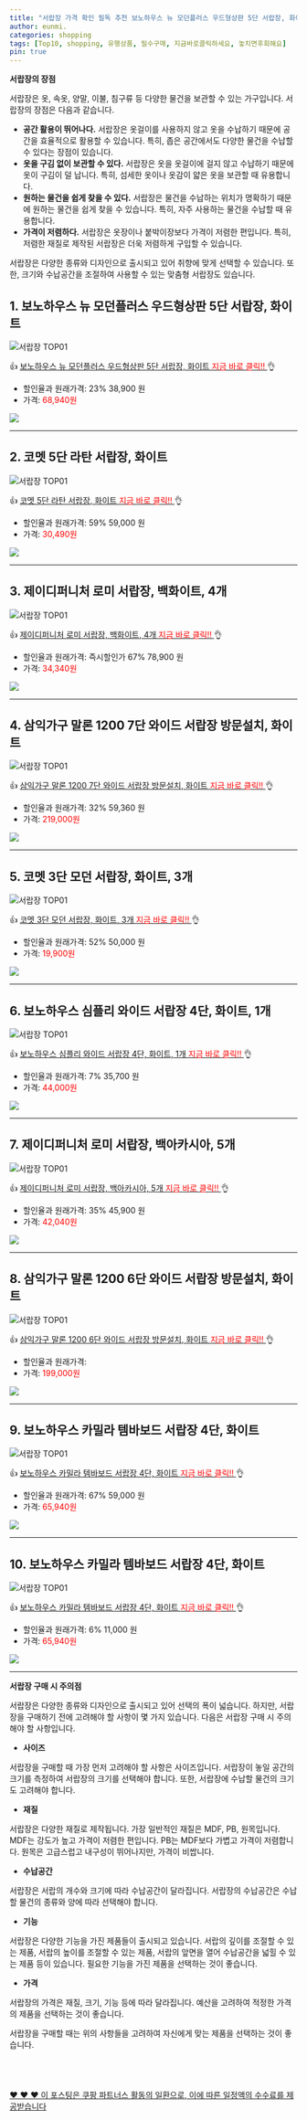 ```yaml
---
title: "서랍장 가격 확인 필독 추천 보노하우스 뉴 모던플러스 우드형상판 5단 서랍장, 화이트 비교 장점 구매가이드"
author: eunmi.
categories: shopping
tags: [Top10, shopping, 유행상품, 필수구매, 지금바로클릭하세요, 놓치면후회해요]
pin: true
---
```

**서랍장의 장점**

서랍장은 옷, 속옷, 양말, 이불, 침구류 등 다양한 물건을 보관할 수 있는 가구입니다. 서랍장의 장점은 다음과 같습니다.

* **공간 활용이 뛰어나다.** 서랍장은 옷걸이를 사용하지 않고 옷을 수납하기 때문에 공간을 효율적으로 활용할 수 있습니다. 특히, 좁은 공간에서도 다양한 물건을 수납할 수 있다는 장점이 있습니다.
* **옷을 구김 없이 보관할 수 있다.** 서랍장은 옷을 옷걸이에 걸지 않고 수납하기 때문에 옷이 구김이 덜 납니다. 특히, 섬세한 옷이나 옷감이 얇은 옷을 보관할 때 유용합니다.
* **원하는 물건을 쉽게 찾을 수 있다.** 서랍장은 물건을 수납하는 위치가 명확하기 때문에 원하는 물건을 쉽게 찾을 수 있습니다. 특히, 자주 사용하는 물건을 수납할 때 유용합니다.
* **가격이 저렴하다.** 서랍장은 옷장이나 붙박이장보다 가격이 저렴한 편입니다. 특히, 저렴한 재질로 제작된 서랍장은 더욱 저렴하게 구입할 수 있습니다.

서랍장은 다양한 종류와 디자인으로 출시되고 있어 취향에 맞게 선택할 수 있습니다. 또한, 크기와 수납공간을 조절하여 사용할 수 있는 맞춤형 서랍장도 있습니다.

   

## 1. 보노하우스 뉴 모던플러스 우드형상판 5단 서랍장, 화이트

![서랍장 TOP01](https://thumbnail7.coupangcdn.com/thumbnails/remote/230x230ex/image/retail/images/8932384571532292-fd82a7a7-539e-4284-9ee2-f99a6d529331.jpg)


👍 [보노하우스 뉴 모던플러스 우드형상판 5단 서랍장, 화이트 <font color=red> 지금 바로 클릭!! </font> ](https://link.coupang.com/re/AFFSDP?lptag=AF3617701&subid=GithubCoopas&pageKey=7614523&traceid=V0-153&itemId=33307922&vendorItemId=3023665697) 👌 


- 할인율과 원래가격: 23%  38,900   원
- 가격: <span style='color:red'>68,940원</span>

[![](/discount_price.png)](https://link.coupang.com/re/AFFSDP?lptag=AF3617701&subid=GithubCoopas&pageKey=7614523&traceid=V0-153&itemId=33307922&vendorItemId=3023665697)

---


   

## 2. 코멧 5단 라탄 서랍장, 화이트

![서랍장 TOP01](https://thumbnail10.coupangcdn.com/thumbnails/remote/230x230ex/image/retail/images/1140390996678609-6b3207f3-e8c8-4aea-8860-0b996f1c9409.jpg)


👍 [코멧 5단 라탄 서랍장, 화이트 <font color=red> 지금 바로 클릭!! </font> ](https://link.coupang.com/re/AFFSDP?lptag=AF3617701&subid=GithubCoopas&pageKey=2374667819&traceid=V0-153&itemId=4136523948&vendorItemId=72120436423) 👌 


- 할인율과 원래가격: 59%  59,000   원
- 가격: <span style='color:red'>30,490원</span>

[![](/discount_price.png)](https://link.coupang.com/re/AFFSDP?lptag=AF3617701&subid=GithubCoopas&pageKey=2374667819&traceid=V0-153&itemId=4136523948&vendorItemId=72120436423)

---


   

## 3. 제이디퍼니처 로미 서랍장, 백화이트, 4개

![서랍장 TOP01](https://thumbnail9.coupangcdn.com/thumbnails/remote/230x230ex/image/product/image/vendoritem/2019/01/28/3165658367/baee0b0c-b92d-4e6c-911e-e48c881ffd39.jpg)


👍 [제이디퍼니처 로미 서랍장, 백화이트, 4개 <font color=red> 지금 바로 클릭!! </font> ](https://link.coupang.com/re/AFFSDP?lptag=AF3617701&subid=GithubCoopas&pageKey=24070995&traceid=V0-153&itemId=93723578&vendorItemId=3165658367) 👌 


- 할인율과 원래가격: 즉시할인가 67%  78,900   원
- 가격: <span style='color:red'>34,340원</span>

[![](/discount_price.png)](https://link.coupang.com/re/AFFSDP?lptag=AF3617701&subid=GithubCoopas&pageKey=24070995&traceid=V0-153&itemId=93723578&vendorItemId=3165658367)

---


   

## 4. 삼익가구 말론 1200 7단 와이드 서랍장 방문설치, 화이트

![서랍장 TOP01](https://thumbnail9.coupangcdn.com/thumbnails/remote/230x230ex/image/rs_quotation_api/fzfstlxo/0e203e7d6a92401297e7f3d1398f5515.jpg)


👍 [삼익가구 말론 1200 7단 와이드 서랍장 방문설치, 화이트 <font color=red> 지금 바로 클릭!! </font> ](https://link.coupang.com/re/AFFSDP?lptag=AF3617701&subid=GithubCoopas&pageKey=6557524799&traceid=V0-153&itemId=14665209135&vendorItemId=81906326949) 👌 


- 할인율과 원래가격: 32%  59,360   원
- 가격: <span style='color:red'>219,000원</span>

[![](/discount_price.png)](https://link.coupang.com/re/AFFSDP?lptag=AF3617701&subid=GithubCoopas&pageKey=6557524799&traceid=V0-153&itemId=14665209135&vendorItemId=81906326949)

---


   

## 5. 코멧 3단 모던 서랍장, 화이트, 3개

![서랍장 TOP01](https://thumbnail6.coupangcdn.com/thumbnails/remote/230x230ex/image/retail/images/5891832189840099-58948213-a40e-4708-8e80-8847af4f0dc7.jpg)


👍 [코멧 3단 모던 서랍장, 화이트, 3개 <font color=red> 지금 바로 클릭!! </font> ](https://link.coupang.com/re/AFFSDP?lptag=AF3617701&subid=GithubCoopas&pageKey=7456434826&traceid=V0-153&itemId=19424616723&vendorItemId=86536001868) 👌 


- 할인율과 원래가격: 52%  50,000   원
- 가격: <span style='color:red'>19,900원</span>

[![](/discount_price.png)](https://link.coupang.com/re/AFFSDP?lptag=AF3617701&subid=GithubCoopas&pageKey=7456434826&traceid=V0-153&itemId=19424616723&vendorItemId=86536001868)

---


   

## 6. 보노하우스 심플리 와이드 서랍장 4단, 화이트, 1개

![서랍장 TOP01](https://thumbnail7.coupangcdn.com/thumbnails/remote/230x230ex/image/retail/images/2092688929552422-8945f4fb-6124-48e0-b882-231c73cb56b8.jpg)


👍 [보노하우스 심플리 와이드 서랍장 4단, 화이트, 1개 <font color=red> 지금 바로 클릭!! </font> ](https://link.coupang.com/re/AFFSDP?lptag=AF3617701&subid=GithubCoopas&pageKey=6247403268&traceid=V0-153&itemId=12644367788&vendorItemId=79911859727) 👌 


- 할인율과 원래가격: 7%  35,700   원
- 가격: <span style='color:red'>44,000원</span>

[![](/discount_price.png)](https://link.coupang.com/re/AFFSDP?lptag=AF3617701&subid=GithubCoopas&pageKey=6247403268&traceid=V0-153&itemId=12644367788&vendorItemId=79911859727)

---


   

## 7. 제이디퍼니처 로미 서랍장, 백아카시아, 5개

![서랍장 TOP01](https://thumbnail9.coupangcdn.com/thumbnails/remote/230x230ex/image/retail/images/2017/06/12/18/4/476063c7-3fe6-459b-a99d-d8961e2aea9c.jpeg)


👍 [제이디퍼니처 로미 서랍장, 백아카시아, 5개 <font color=red> 지금 바로 클릭!! </font> ](https://link.coupang.com/re/AFFSDP?lptag=AF3617701&subid=GithubCoopas&pageKey=24070995&traceid=V0-153&itemId=93723584&vendorItemId=3165658374) 👌 


- 할인율과 원래가격: 35%  45,900   원
- 가격: <span style='color:red'>42,040원</span>

[![](/discount_price.png)](https://link.coupang.com/re/AFFSDP?lptag=AF3617701&subid=GithubCoopas&pageKey=24070995&traceid=V0-153&itemId=93723584&vendorItemId=3165658374)

---


   

## 8. 삼익가구 말론 1200 6단 와이드 서랍장 방문설치, 화이트

![서랍장 TOP01](https://thumbnail7.coupangcdn.com/thumbnails/remote/230x230ex/image/rs_quotation_api/czrti34e/96eff9743e0b49cb9533fcf90b2538cb.jpg)


👍 [삼익가구 말론 1200 6단 와이드 서랍장 방문설치, 화이트 <font color=red> 지금 바로 클릭!! </font> ](https://link.coupang.com/re/AFFSDP?lptag=AF3617701&subid=GithubCoopas&pageKey=6557525051&traceid=V0-153&itemId=14665210483&vendorItemId=81906328330) 👌 


- 할인율과 원래가격: 
- 가격: <span style='color:red'>199,000원</span>

[![](/discount_price.png)](https://link.coupang.com/re/AFFSDP?lptag=AF3617701&subid=GithubCoopas&pageKey=6557525051&traceid=V0-153&itemId=14665210483&vendorItemId=81906328330)

---


   

## 9. 보노하우스 카밀라 템바보드 서랍장 4단, 화이트

![서랍장 TOP01](https://thumbnail6.coupangcdn.com/thumbnails/remote/230x230ex/image/rs_quotation_api/isbn6luj/cb394449d006421dab0d9801567427ab.jpg)


👍 [보노하우스 카밀라 템바보드 서랍장 4단, 화이트 <font color=red> 지금 바로 클릭!! </font> ](https://link.coupang.com/re/AFFSDP?lptag=AF3617701&subid=GithubCoopas&pageKey=6651823656&traceid=V0-153&itemId=15243681209&vendorItemId=82464432328) 👌 


- 할인율과 원래가격: 67%  59,000   원
- 가격: <span style='color:red'>65,940원</span>

[![](/discount_price.png)](https://link.coupang.com/re/AFFSDP?lptag=AF3617701&subid=GithubCoopas&pageKey=6651823656&traceid=V0-153&itemId=15243681209&vendorItemId=82464432328)

---


   

## 10. 보노하우스 카밀라 템바보드 서랍장 4단, 화이트

![서랍장 TOP01](https://thumbnail6.coupangcdn.com/thumbnails/remote/230x230ex/image/rs_quotation_api/isbn6luj/cb394449d006421dab0d9801567427ab.jpg)


👍 [보노하우스 카밀라 템바보드 서랍장 4단, 화이트 <font color=red> 지금 바로 클릭!! </font> ](https://link.coupang.com/re/AFFSDP?lptag=AF3617701&subid=GithubCoopas&pageKey=6651823656&traceid=V0-153&itemId=15243681209&vendorItemId=82464432328) 👌 


- 할인율과 원래가격: 6%  11,000   원
- 가격: <span style='color:red'>65,940원</span>

[![](/discount_price.png)](https://link.coupang.com/re/AFFSDP?lptag=AF3617701&subid=GithubCoopas&pageKey=6651823656&traceid=V0-153&itemId=15243681209&vendorItemId=82464432328)

---
**서랍장 구매 시 주의점**

서랍장은 다양한 종류와 디자인으로 출시되고 있어 선택의 폭이 넓습니다. 하지만, 서랍장을 구매하기 전에 고려해야 할 사항이 몇 가지 있습니다. 다음은 서랍장 구매 시 주의해야 할 사항입니다.

* **사이즈**

서랍장을 구매할 때 가장 먼저 고려해야 할 사항은 사이즈입니다. 서랍장이 놓일 공간의 크기를 측정하여 서랍장의 크기를 선택해야 합니다. 또한, 서랍장에 수납할 물건의 크기도 고려해야 합니다.

* **재질**

서랍장은 다양한 재질로 제작됩니다. 가장 일반적인 재질은 MDF, PB, 원목입니다. MDF는 강도가 높고 가격이 저렴한 편입니다. PB는 MDF보다 가볍고 가격이 저렴합니다. 원목은 고급스럽고 내구성이 뛰어나지만, 가격이 비쌉니다.

* **수납공간**

서랍장은 서랍의 개수와 크기에 따라 수납공간이 달라집니다. 서랍장의 수납공간은 수납할 물건의 종류와 양에 따라 선택해야 합니다.

* **기능**

서랍장은 다양한 기능을 가진 제품들이 출시되고 있습니다. 서랍의 깊이를 조절할 수 있는 제품, 서랍의 높이를 조절할 수 있는 제품, 서랍의 앞면을 열어 수납공간을 넓힐 수 있는 제품 등이 있습니다. 필요한 기능을 가진 제품을 선택하는 것이 좋습니다.

* **가격**

서랍장의 가격은 재질, 크기, 기능 등에 따라 달라집니다. 예산을 고려하여 적정한 가격의 제품을 선택하는 것이 좋습니다.

서랍장을 구매할 때는 위의 사항들을 고려하여 자신에게 맞는 제품을 선택하는 것이 좋습니다.<br><br><br><br><br> [ ❤ ❤ ❤ 이 포스팅은 쿠팡 파트너스 활동의 일환으로, 이에 따른 일정액의 수수료를 제공받습니다](https://link.coupang.com/a/bcEFyh)